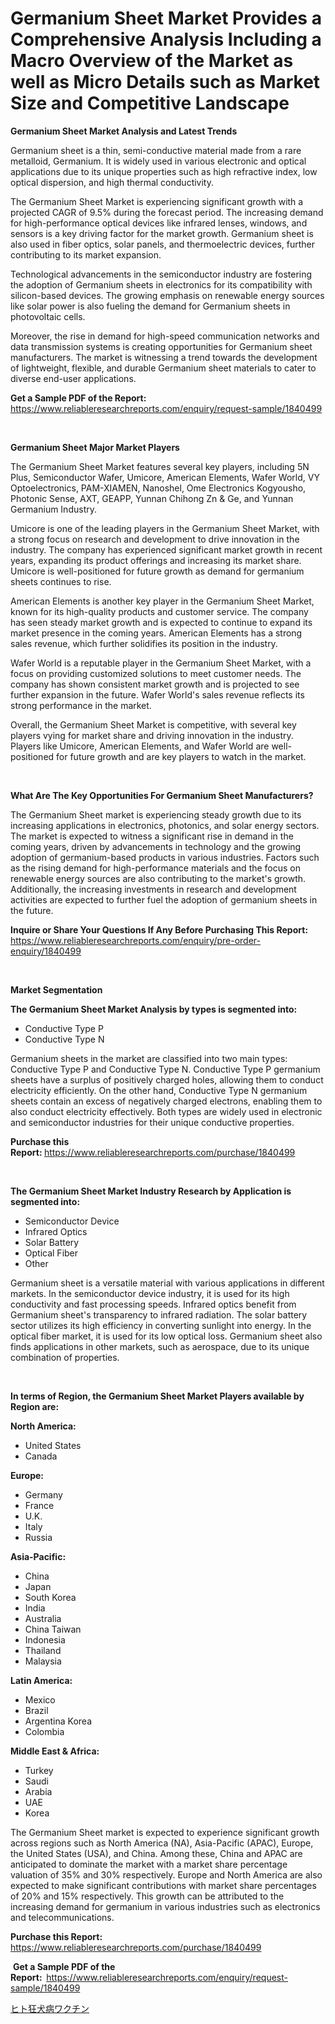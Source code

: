 <p><h1>Germanium Sheet Market Provides a Comprehensive Analysis Including a Macro Overview of the Market as well as Micro Details such as Market Size and Competitive Landscape</h1></p><p><strong>Germanium Sheet Market Analysis and Latest Trends</strong></p>
<p><p>Germanium sheet is a thin, semi-conductive material made from a rare metalloid, Germanium. It is widely used in various electronic and optical applications due to its unique properties such as high refractive index, low optical dispersion, and high thermal conductivity.</p><p>The Germanium Sheet Market is experiencing significant growth with a projected CAGR of 9.5% during the forecast period. The increasing demand for high-performance optical devices like infrared lenses, windows, and sensors is a key driving factor for the market growth. Germanium sheet is also used in fiber optics, solar panels, and thermoelectric devices, further contributing to its market expansion.</p><p>Technological advancements in the semiconductor industry are fostering the adoption of Germanium sheets in electronics for its compatibility with silicon-based devices. The growing emphasis on renewable energy sources like solar power is also fueling the demand for Germanium sheets in photovoltaic cells.</p><p>Moreover, the rise in demand for high-speed communication networks and data transmission systems is creating opportunities for Germanium sheet manufacturers. The market is witnessing a trend towards the development of lightweight, flexible, and durable Germanium sheet materials to cater to diverse end-user applications.</p></p>
<p><strong>Get a Sample PDF of the Report:&nbsp;</strong> <a href="https://www.reliableresearchreports.com/enquiry/request-sample/1840499">https://www.reliableresearchreports.com/enquiry/request-sample/1840499</a></p>
<p>&nbsp;</p>
<p><strong>Germanium Sheet Major Market Players</strong></p>
<p><p>The Germanium Sheet Market features several key players, including 5N Plus, Semiconductor Wafer, Umicore, American Elements, Wafer World, VY Optoelectronics, PAM-XIAMEN, Nanoshel, Ome Electronics Kogyousho, Photonic Sense, AXT, GEAPP, Yunnan Chihong Zn & Ge, and Yunnan Germanium Industry.</p><p>Umicore is one of the leading players in the Germanium Sheet Market, with a strong focus on research and development to drive innovation in the industry. The company has experienced significant market growth in recent years, expanding its product offerings and increasing its market share. Umicore is well-positioned for future growth as demand for germanium sheets continues to rise.</p><p>American Elements is another key player in the Germanium Sheet Market, known for its high-quality products and customer service. The company has seen steady market growth and is expected to continue to expand its market presence in the coming years. American Elements has a strong sales revenue, which further solidifies its position in the industry.</p><p>Wafer World is a reputable player in the Germanium Sheet Market, with a focus on providing customized solutions to meet customer needs. The company has shown consistent market growth and is projected to see further expansion in the future. Wafer World's sales revenue reflects its strong performance in the market.</p><p>Overall, the Germanium Sheet Market is competitive, with several key players vying for market share and driving innovation in the industry. Players like Umicore, American Elements, and Wafer World are well-positioned for future growth and are key players to watch in the market.</p></p>
<p>&nbsp;</p>
<p><strong>What Are The Key Opportunities For Germanium Sheet Manufacturers?</strong></p>
<p><p>The Germanium Sheet market is experiencing steady growth due to its increasing applications in electronics, photonics, and solar energy sectors. The market is expected to witness a significant rise in demand in the coming years, driven by advancements in technology and the growing adoption of germanium-based products in various industries. Factors such as the rising demand for high-performance materials and the focus on renewable energy sources are also contributing to the market's growth. Additionally, the increasing investments in research and development activities are expected to further fuel the adoption of germanium sheets in the future.</p></p>
<p><strong>Inquire or Share Your Questions If Any Before Purchasing This Report:</strong> <a href="https://www.reliableresearchreports.com/enquiry/pre-order-enquiry/1840499">https://www.reliableresearchreports.com/enquiry/pre-order-enquiry/1840499</a></p>
<p>&nbsp;</p>
<p><strong>Market Segmentation</strong></p>
<p><strong>The Germanium Sheet Market Analysis by types is segmented into:</strong></p>
<p><ul><li>Conductive Type P</li><li>Conductive Type N</li></ul></p>
<p><p>Germanium sheets in the market are classified into two main types: Conductive Type P and Conductive Type N. Conductive Type P germanium sheets have a surplus of positively charged holes, allowing them to conduct electricity efficiently. On the other hand, Conductive Type N germanium sheets contain an excess of negatively charged electrons, enabling them to also conduct electricity effectively. Both types are widely used in electronic and semiconductor industries for their unique conductive properties.</p></p>
<p><strong>Purchase this Report:&nbsp;</strong><a href="https://www.reliableresearchreports.com/purchase/1840499">https://www.reliableresearchreports.com/purchase/1840499</a></p>
<p>&nbsp;</p>
<p><strong>The Germanium Sheet Market Industry Research by Application is segmented into:</strong></p>
<p><ul><li>Semiconductor Device</li><li>Infrared Optics</li><li>Solar Battery</li><li>Optical Fiber</li><li>Other</li></ul></p>
<p><p>Germanium sheet is a versatile material with various applications in different markets. In the semiconductor device industry, it is used for its high conductivity and fast processing speeds. Infrared optics benefit from Germanium sheet's transparency to infrared radiation. The solar battery sector utilizes its high efficiency in converting sunlight into energy. In the optical fiber market, it is used for its low optical loss. Germanium sheet also finds applications in other markets, such as aerospace, due to its unique combination of properties.</p></p>
<p>&nbsp;</p>
<p><strong>In terms of Region, the Germanium Sheet Market Players available by Region are:</strong></p>
<p>
    <p> <strong> North America: </strong>
        <ul>
            <li>United States</li>
            <li>Canada</li>
        </ul>
        </p> 
    <p> <strong> Europe: </strong>
        <ul>
            <li>Germany</li>
            <li>France</li>
            <li>U.K.</li>
            <li>Italy</li>
            <li>Russia</li>
        </ul>
        </p> 
    <p> <strong> Asia-Pacific: </strong>
        <ul>
            <li>China</li>
            <li>Japan</li>
            <li>South Korea</li>
            <li>India</li>
            <li>Australia</li>
            <li>China Taiwan</li>
            <li>Indonesia</li>
            <li>Thailand</li>
            <li>Malaysia</li>
        </ul>
        </p> 
    <p> <strong> Latin America: </strong>
        <ul>
            <li>Mexico</li>
            <li>Brazil</li>
            <li>Argentina Korea</li>
            <li>Colombia</li>
        </ul>
        </p> 
    <p> <strong> Middle East & Africa: </strong>
        <ul>
            <li>Turkey</li>
            <li>Saudi</li>
            <li>Arabia</li>
            <li>UAE</li>
            <li>Korea</li>
        </ul>
    </p>
    </p>
<p><p>The Germanium Sheet market is expected to experience significant growth across regions such as North America (NA), Asia-Pacific (APAC), Europe, the United States (USA), and China. Among these, China and APAC are anticipated to dominate the market with a market share percentage valuation of 35% and 30% respectively. Europe and North America are also expected to make significant contributions with market share percentages of 20% and 15% respectively. This growth can be attributed to the increasing demand for germanium in various industries such as electronics and telecommunications.</p></p>
<p><strong>Purchase this Report: </strong><a href="https://www.reliableresearchreports.com/purchase/1840499">https://www.reliableresearchreports.com/purchase/1840499</a></p>
<p>&nbsp;<strong>Get a Sample PDF of the Report:&nbsp;&nbsp;</strong><a href="https://www.reliableresearchreports.com/enquiry/request-sample/1840499">https://www.reliableresearchreports.com/enquiry/request-sample/1840499</a></p>
<p><strong></strong></p>
<p><p><a href="https://github.com/zekaoe592392/Market-Research-Report-List-1/blob/main/186308711636.md">ヒト狂犬病ワクチン</a></p></p>